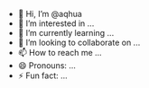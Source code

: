 - 👋 Hi, I’m @aqhua
- 👀 I’m interested in ...
- 🌱 I’m currently learning ...
- 💞️ I’m looking to collaborate on ...
- 📫 How to reach me ...
- 😄 Pronouns: ...
- ⚡ Fun fact: ...

<!---
aqhua/aqhua is a ✨ special ✨ repository because its `README.md` (this file) appears on your GitHub profile.
You can click the Preview link to take a look at your changes.
--->

